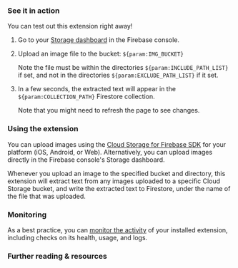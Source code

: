 ### See it in action

You can test out this extension right away!

1.  Go to your [Storage dashboard](https://console.firebase.google.com/project/${param:PROJECT_ID}/storage) in the Firebase console.

1.  Upload an image file to the bucket: `${param:IMG_BUCKET}`

    Note the file must be within the directories `${param:INCLUDE_PATH_LIST}` if set, and not in the directories `${param:EXCLUDE_PATH_LIST}` if it set.

1.  In a few seconds, the extracted text will appear in the `${param:COLLECTION_PATH}` Firestore collection.

    Note that you might need to refresh the page to see changes.

### Using the extension

You can upload images using the [Cloud Storage for Firebase SDK](https://firebase.google.com/docs/storage/) for your platform (iOS, Android, or Web). Alternatively, you can upload images directly in the Firebase console's Storage dashboard.

Whenever you upload an image to the specified bucket and directory, this extension will extract text from any images uploaded to a specific Cloud Storage bucket, and write the extracted text to Firestore, under the name of the file that was uploaded.

### Monitoring

As a best practice, you can [monitor the activity](https://firebase.google.com/docs/extensions/manage-installed-extensions#monitor) of your installed extension, including checks on its health, usage, and logs.

### Further reading & resources
